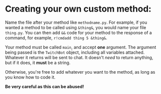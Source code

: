 # Creating your own custom method:

Name the file after your method like `methodname.py`.
For example, if you wanted a method to be called using `&thing&`, you would name your file `thing.py`.
You can then add `&&` code for your method to the response of a command, for example, `r!cmdadd thing 5 &thing&`.

Your method must be called `main`, and accept **one** argument.
The argument being passed is the `TwitchBot` object, including all variables attached.
Whatever it returns will be sent to chat. It doesn't *need* to return anything, but if it does, it **must** be a string.

Otherwise, you're free to add whatever you want to the method, as long as you know how to code it.

__**Be very careful as this can be abused!**__